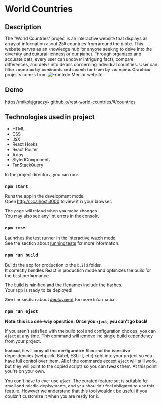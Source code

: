 # World Countries

## Description
The "World Countries" project is an interactive website that displays an array of information about 250 countries from around the globe. This website serves as an knowledge hub for anyone seeking to delve into the diversity and cultural richness of our planet. Through organized and accurate data, every user can uncover intriguing facts, compare differences, and delve into details concerning individual countries. User can filter countries by continents and search for them by the name. Graphics projects comes from ![Frontedn Mentor](https://www.frontendmentor.io/challenges) website.

## Demo
https://mikolajgraczyk.github.io/rest-world-countries/#/countries

## Technologies used in project
- HTML
- CSS
- JSX
- React Hooks
- React Router
- Axios
- StyledComponents
- TanStackQuery

In the project directory, you can run:

### `npm start`

Runs the app in the development mode.\
Open [http://localhost:3000](http://localhost:3000) to view it in your browser.

The page will reload when you make changes.\
You may also see any lint errors in the console.

### `npm test`

Launches the test runner in the interactive watch mode.\
See the section about [running tests](https://facebook.github.io/create-react-app/docs/running-tests) for more information.

### `npm run build`

Builds the app for production to the `build` folder.\
It correctly bundles React in production mode and optimizes the build for the best performance.

The build is minified and the filenames include the hashes.\
Your app is ready to be deployed!

See the section about [deployment](https://facebook.github.io/create-react-app/docs/deployment) for more information.

### `npm run eject`

**Note: this is a one-way operation. Once you `eject`, you can't go back!**

If you aren't satisfied with the build tool and configuration choices, you can `eject` at any time. This command will remove the single build dependency from your project.

Instead, it will copy all the configuration files and the transitive dependencies (webpack, Babel, ESLint, etc) right into your project so you have full control over them. All of the commands except `eject` will still work, but they will point to the copied scripts so you can tweak them. At this point you're on your own.

You don't have to ever use `eject`. The curated feature set is suitable for small and middle deployments, and you shouldn't feel obligated to use this feature. However we understand that this tool wouldn't be useful if you couldn't customize it when you are ready for it.
